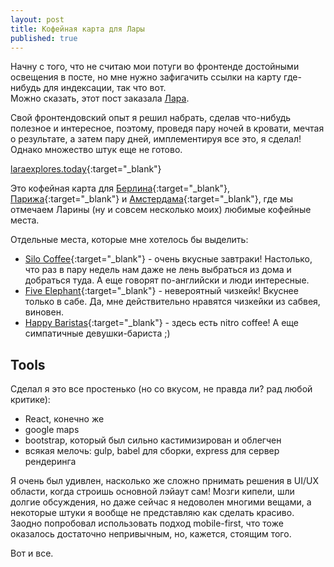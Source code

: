 ```yaml
---
layout: post
title: Кофейная карта для Лары
published: true
---
```


Начну с того, что не считаю мои потуги во фронтенде достойными освещения в посте, но мне нужно зафигачить ссылки на карту где-нибудь для индексации, так что вот.  
Можно сказать, этот пост заказала [Лара](https://www.instagram.com/larisazz/).


Свой фронтендовский опыт я решил набрать, сделав что-нибудь полезное и интересное, поэтому, проведя пару ночей в кровати, мечтая о результате, а затем пару дней, имплементируя все это, я сделал! Однако множество штук еще не готово.

[laraexplores.today](http://laraexplores.today){:target="_blank"}

Это кофейная карта для [Берлина](http://laraexplores.today/berlin/list){:target="_blank"}, [Парижа](http://laraexplores.today/paris/list){:target="_blank"} и [Амстердама](http://laraexplores.today/amsterdam/list){:target="_blank"}, где мы отмечаем Ларины (ну и совсем несколько моих) любимые кофейные места.

Отдельные места, которые мне хотелось бы выделить:
- [Silo Coffee](http://laraexplores.today/berlin/silo){:target="_blank"} - очень вкусные завтраки! Настолько, что раз в пару недель нам даже не лень выбраться из дома и добраться туда. А еще говорят по-английски и люди интересные.
- [Five Elephant](http://laraexplores.today/berlin/fiveelephant){:target="_blank"} - невероятный чизкейк! Вкуснее только в сабе. Да, мне действительно нравятся чизкейки из сабвея, виновен.
- [Happy Baristas](http://laraexplores.today/berlin/happybaristas){:target="_blank"} - здесь есть nitro coffee! А еще симпатичные девушки-бариста ;)

<!-- more -->

## Tools
Сделал я это все простенько (но со вкусом, не правда ли? рад любой критике):
- React, конечно же
- google maps
- bootstrap, который был сильно кастимизирован и облегчен
- всякая мелочь: gulp, babel для сборки, express для сервер рендеринга

Я очень был удивлен, насколько же сложно прнимать решения в UI/UX области, когда строишь основной лэйаут сам! Мозги кипели, шли долгие обсуждения, но даже сейчас я недоволен многими вещами, а некоторые штуки я вообще не представляю как сделать красиво.  
Заодно попробовал использовать подход mobile-first, что тоже оказалось достаточно непривычным, но, кажется, стоящим того.

Вот и все.
